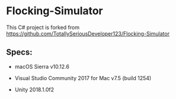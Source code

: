 # Flocking-Simulator

This C# project is forked from https://github.com/TotallySeriousDeveloper123/Flocking-Simulator

## Specs: 

* macOS Sierra v10.12.6

* Visual Studio Community 2017 for Mac v7.5 (build 1254)

* Unity 2018.1.0f2
